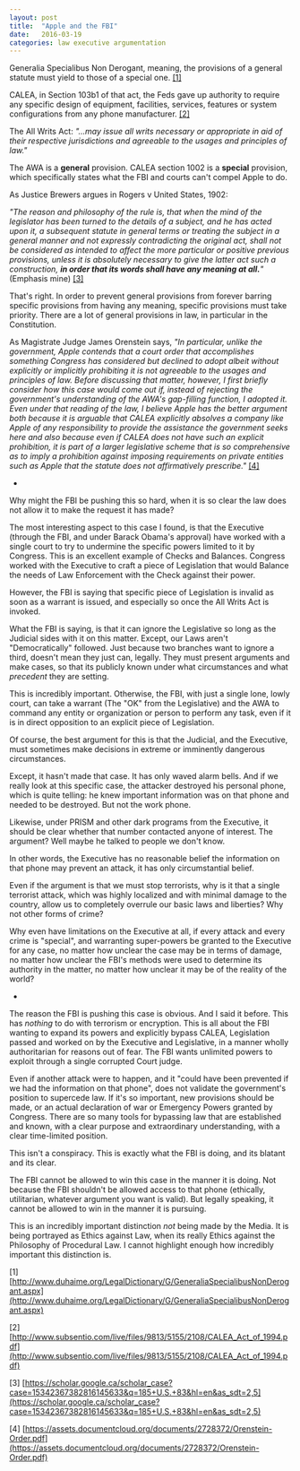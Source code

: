 ```yaml
---
layout: post
title:  "Apple and the FBI"
date:   2016-03-19
categories: law executive argumentation
---
```


Generalia Specialibus Non Derogant, meaning, the provisions of a general statute must yield to those of a special one. [[1]](http://www.duhaime.org/LegalDictionary/G/GeneraliaSpecialibusNonDerogant.aspx)

CALEA, in Section 103b1 of that act, the Feds gave up authority to require any specific design of equipment, facilities, services, features or system configurations from any phone manufacturer. [[2]](http://www.subsentio.com/live/files/9813/5155/2108/CALEA_Act_of_1994.pdf)

The All Writs Act: *"...may issue all writs necessary or appropriate in aid of their respective jurisdictions and agreeable to the usages and principles of law."*

The AWA is a __general__ provision. CALEA section 1002 is a __special__ provision, which specifically states what the FBI and courts can't compel Apple to do.

As Justice Brewers argues in Rogers v United States, 1902:

*"The reason and philosophy of the rule is, that when the mind of the legislator has been turned to the details of a subject, and he has acted upon it, a subsequent statute in general terms or treating the subject in a general manner and not expressly contradicting the original act, shall not be considered as intended to affect the more particular or positive previous provisions, unless it is absolutely necessary to give the latter act such a construction, __in order that its words shall have any meaning at all.__"*(Emphasis mine) [[3]](https://scholar.google.ca/scholar_case?case=15342367382816145633&q=185+U.S.+83&hl=en&as_sdt=2,5) 

That's right. In order to prevent general provisions from forever barring specific provisions from having any meaning, specific provisions must take priority. There are a lot of general provisions in law, in particular in the Constitution.

As Magistrate Judge James Orenstein says,
*"In particular, unlike the government, Apple contends that a court order that accomplishes something Congress has considered but declined to adopt albeit without explicitly or implicitly prohibiting it is not agreeable to the usages and principles of law. Before discussing that matter, however, I first briefly consider how this case would come out if, instead of rejecting the government's understanding of the AWA's gap-filling function, I adopted it. Even under that reading of the law, I believe Apple has the better argument both because it is arguable that CALEA explicitly absolves a company like Apple of any responsibility to provide the assistance the government seeks here and also because even if CALEA does not have such an explicit prohibition, it is part of a larger legislative scheme that is so comprehensive as to imply a prohibition against imposing requirements on private entities such as Apple that the statute does not affirmatively prescribe."* [[4]](https://assets.documentcloud.org/documents/2728372/Orenstein-Order.pdf)

-


Why might the FBI be pushing this so hard, when it is so clear the law does not allow it to make the request it has made?

The most interesting aspect to this case I found, is that the Executive (through the FBI, and under Barack Obama's approval) have worked with a single court to try to undermine the specific powers limited to it by Congress. This is an excellent example of Checks and Balances. Congress worked with the Executive to craft a piece of Legislation that would Balance the needs of Law Enforcement with the Check against their power.

However, the FBI is saying that specific piece of Legislation is invalid as soon as a warrant is issued, and especially so once the All Writs Act is invoked.

What the FBI is saying, is that it can ignore the Legislative so long as the Judicial sides with it on this matter. Except, our Laws aren't "Democratically" followed. Just because two branches want to ignore a third, doesn't mean they just can, legally. They must present arguments and make cases, so that its publicly known under what circumstances and what *precedent* they are setting.

This is incredibly important. Otherwise, the FBI, with just a single lone, lowly court, can take a warrant (The "OK" from the Legislative) and the AWA to command any entity or organization or person to perform any task, even if it is in direct opposition to an explicit piece of Legislation.

Of course, the best argument for this is that the Judicial, and the Executive, must sometimes make decisions in extreme or imminently dangerous circumstances.

Except, it hasn't made that case. It has only waved alarm bells. And if we really look at this specific case, the attacker destroyed his personal phone, which is quite telling: he knew important information was on that phone and needed to be destroyed. But not the work phone.

Likewise, under PRISM and other dark programs from the Executive, it should be clear whether that number contacted anyone of interest. The argument? Well maybe he talked to people we don't know.

In other words, the Executive has no reasonable belief the information on that phone may prevent an attack, it has only circumstantial belief.

Even if the argument is that we must stop terrorists, why is it that a single terrorist attack, which was highly localized and with minimal damage to the country, allow us to completely overrule our basic laws and liberties? Why not other forms of crime?

Why even have limitations on the Executive at all, if every attack and every crime is "special", and warranting super-powers be granted to the Executive for any case, no matter how unclear the case may be in terms of damage, no matter how unclear the FBI's methods were used to determine its authority in the matter, no matter how unclear it may be of the reality of the world?


-


The reason the FBI is pushing this case is obvious. And I said it before. This has *nothing* to do with terrorism or encryption. This is all about the FBI wanting to expand its powers and explicitly bypass CALEA, Legislation passed and worked on by the Executive and Legislative, in a manner wholly authoritarian for reasons out of fear. The FBI wants unlimited powers to exploit through a single corrupted Court judge.

Even if another attack were to happen, and it "could have been prevented if we had the information on that phone", does not validate the government's position to supercede law. If it's so important, new provisions should be made, or an actual declaration of war or Emergency Powers granted by Congress. There are so many tools for bypassing law that are established and known, with a clear purpose and extraordinary understanding, with a clear time-limited position.

This isn't a conspiracy. This is exactly what the FBI is doing, and its blatant and its clear.

The FBI cannot be allowed to win this case in the manner it is doing. Not because the FBI shouldn't be allowed access to that phone (ethically, utilitarian, whatever argument you want is valid). But legally speaking, it cannot be allowed to win in the manner it is pursuing.

This is an incredibly important distinction *not* being made by the Media. It is being portrayed as Ethics against Law, when its really Ethics against the Philosophy of Procedural Law. I cannot highlight enough how incredibly important this distinction is.


[1] [http://www.duhaime.org/LegalDictionary/G/GeneraliaSpecialibusNonDerogant.aspx](http://www.duhaime.org/LegalDictionary/G/GeneraliaSpecialibusNonDerogant.aspx)

[2] [http://www.subsentio.com/live/files/9813/5155/2108/CALEA_Act_of_1994.pdf](http://www.subsentio.com/live/files/9813/5155/2108/CALEA_Act_of_1994.pdf)

[3] [https://scholar.google.ca/scholar_case?case=15342367382816145633&q=185+U.S.+83&hl=en&as_sdt=2,5](https://scholar.google.ca/scholar_case?case=15342367382816145633&q=185+U.S.+83&hl=en&as_sdt=2,5)

[4] [https://assets.documentcloud.org/documents/2728372/Orenstein-Order.pdf](https://assets.documentcloud.org/documents/2728372/Orenstein-Order.pdf)
